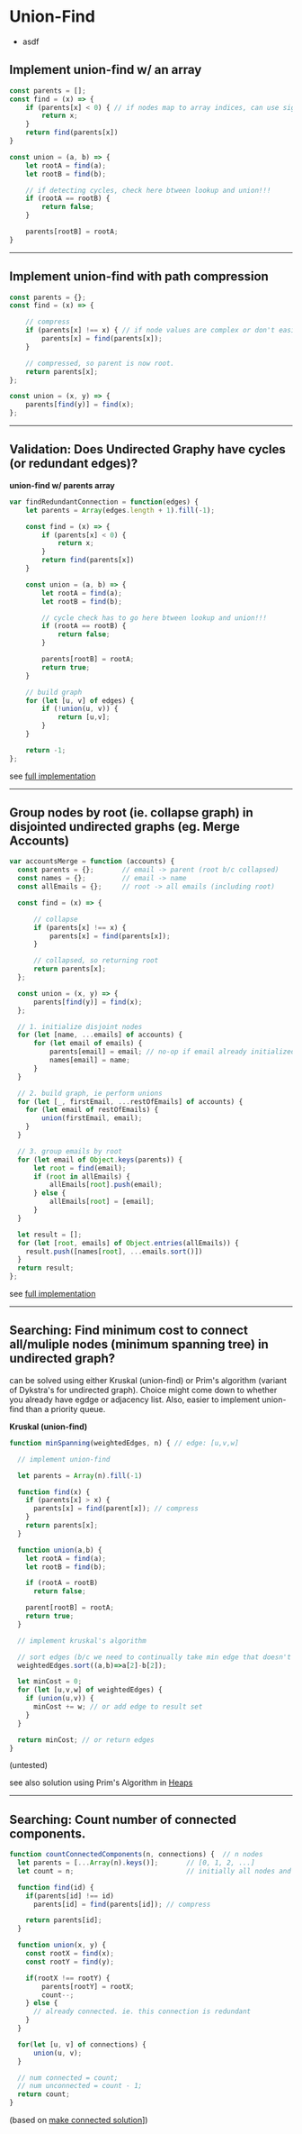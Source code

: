 # Union-Find

* asdf

## Implement union-find w/ an array

```js
const parents = [];
const find = (x) => {
    if (parents[x] < 0) { // if nodes map to array indices, can use sign to repr. self and magnitude to repr. child count
        return x;
    }
    return find(parents[x])
}

const union = (a, b) => {
    let rootA = find(a);
    let rootB = find(b);

    // if detecting cycles, check here btween lookup and union!!!
    if (rootA == rootB) {
        return false;
    }

    parents[rootB] = rootA;
}
```

---
## Implement union-find with path compression

```js
const parents = {};
const find = (x) => {

    // compress
    if (parents[x] !== x) { // if node values are complex or don't easily map to indices.
        parents[x] = find(parents[x]);
    }

    // compressed, so parent is now root.
    return parents[x];
};

const union = (x, y) => {
    parents[find(y)] = find(x);
};
```

---
## Validation: Does Undirected Graphy have cycles (or redundant edges)?

**union-find w/ parents array**

```js
var findRedundantConnection = function(edges) {
    let parents = Array(edges.length + 1).fill(-1);

    const find = (x) => {
        if (parents[x] < 0) {
            return x;
        }
        return find(parents[x])
    }

    const union = (a, b) => {
        let rootA = find(a);
        let rootB = find(b);

        // cycle check has to go here btween lookup and union!!!
        if (rootA == rootB) {
            return false;
        }

        parents[rootB] = rootA;
        return true;
    }

    // build graph
    for (let [u, v] of edges) {
        if (!union(u, v)) {
            return [u,v];
        }
    }

    return -1;
};
```
see [full implementation](.\javascript\trees_and_graphs\redundant_connections.js)

---
## Group nodes by root (ie. collapse graph) in disjointed undirected graphs (eg. Merge Accounts)

```js
var accountsMerge = function (accounts) {
  const parents = {};       // email -> parent (root b/c collapsed)
  const names = {};         // email -> name
  const allEmails = {};     // root -> all emails (including root)

  const find = (x) => {

      // collapse
      if (parents[x] !== x) {
          parents[x] = find(parents[x]);
      }

      // collapsed, so returning root
      return parents[x];
  };

  const union = (x, y) => {
      parents[find(y)] = find(x);
  };

  // 1. initialize disjoint nodes
  for (let [name, ...emails] of accounts) {
      for (let email of emails) {
          parents[email] = email; // no-op if email already initialized
          names[email] = name;
      }
  }

  // 2. build graph, ie perform unions
  for (let [_, firstEmail, ...restOfEmails] of accounts) {
    for (let email of restOfEmails) {
        union(firstEmail, email);
    }
  }

  // 3. group emails by root
  for (let email of Object.keys(parents)) {
      let root = find(email);
      if (root in allEmails) {
          allEmails[root].push(email);
      } else {
          allEmails[root] = [email];
      }
  }

  let result = [];
  for (let [root, emails] of Object.entries(allEmails)) {
    result.push([names[root], ...emails.sort()])
  }
  return result;
};
```
see [full implementation](.\..\..\javascript\trees_and_graphs\merge_account.js)

---
## Searching: Find minimum cost to connect all/muliple nodes (minimum spanning tree) in undirected graph?

can be solved using either Kruskal (union-find) or Prim's algorithm (variant of Dykstra's for undirected graph). Choice might come down to whether you already have egdge or adjacency list. Also, easier to implement union-find than a priority queue.

**Kruskal (union-find)**

```js
function minSpanning(weightedEdges, n) { // edge: [u,v,w]

  // implement union-find

  let parents = Array(n).fill(-1)

  function find(x) {
    if (parents[x] > x) {
      parents[x] = find(parent[x]); // compress
    }
    return parents[x];
  }

  function union(a,b) {
    let rootA = find(a);
    let rootB = find(b);

    if (rootA = rootB)
      return false;

    parent[rootB] = rootA;
    return true;
  }

  // implement kruskal's algorithm

  // sort edges (b/c we need to continually take min edge that doesn't create a cycle)
  weightedEdges.sort((a,b)=>a[2]-b[2]);

  let minCost = 0;
  for (let [u,v,w] of weightedEdges) {
    if (union(u,v)) {
      minCost += w; // or add edge to result set
    }
  }

  return minCost; // or return edges
}
```
(untested)

see also solution using Prim's Algorithm in [Heaps](./markdown/heaps/heaps.md)

---
## Searching: Count number of connected components.

```js
function countConnectedComponents(n, connections) {  // n nodes
  let parents = [...Array(n).keys()];       // [0, 1, 2, ...]
  let count = n;                            // initially all nodes and unconnected

  function find(id) {
    if(parents[id] !== id)
      parents[id] = find(parents[id]); // compress

    return parents[id];
  }

  function union(x, y) {
    const rootX = find(x);
    const rootY = find(y);

    if(rootX !== rootY) {
        parents[rootY] = rootX;
        count--;
    } else {
      // already connected. ie. this connection is redundant
    }
  }

  for(let [u, v] of connections) {
      union(u, v);
  }

  // num connected = count;
  // num unconnected = count - 1;
  return count;
}
```
(based on [make connected solution](.\..\..\javascript\union_find\connected_components.js)])
